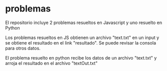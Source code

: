 # problemas
El repositorio incluye 2 problemas resueltos en Javascript y uno resuelto en Python

Los problemas resueltos en JS obtienen un archivo "text.txt" en un input y se obtiene el resultado en el link "resultado". Se puede revisar la consola para otros datos.

El problema resuelto en python recibe los datos de un archivo "text.txt" y arroja el resultado en el archivo "textOut.txt"
